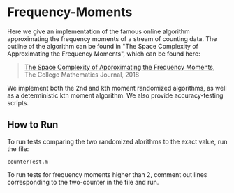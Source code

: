 # Frequency-Moments
Here we give an implementation of the famous online algorithm approximating the frequency moments of a stream of counting data. The outline of the algorithm can be found in "The Space Complexity of Approximating the Frequency Moments", which can be found here: 

> [The Space Complexity of Approximating the Frequency Moments](https://www.sciencedirect.com/science/article/pii/S0022000097915452), The College Mathematics Journal, 2018


We implement both the 2nd and kth moment randomized algorithms, as well as a deterministic kth moment algorithm. We also provide accuracy-testing scripts.

## How to Run
To run tests comparing the two randomized alorithms to the exact value, run the file:
```
counterTest.m
```
To run tests for frequency moments higher than 2, comment out lines corresponding to the two-counter in the file and run.
